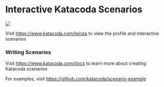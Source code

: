 # Interactive Katacoda Scenarios

[![](http://shields.katacoda.com/katacoda/leiriza/count.svg)](https://www.katacoda.com/leiriza "Get your profile on Katacoda.com")

Visit https://www.katacoda.com/leiriza to view the profile and interactive scenarios

### Writing Scenarios
Visit https://www.katacoda.com/docs to learn more about creating Katacoda scenarios

For examples, visit https://github.com/katacoda/scenario-example
